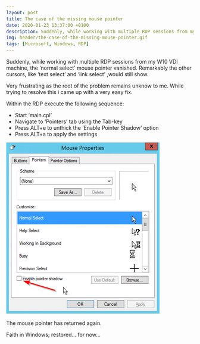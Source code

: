 ```yaml
---
layout: post
title: The case of the missing mouse pointer
date: 2020-01-23 13:37:00 +0100
description: Suddenly, while working with multiple RDP sessions from my W10 VDI machine, the ‘normal select’ mouse pointer vanished.
img: header/the-case-of-the-missing-mouse-pointer.gif
tags: [Microsoft, Windows, RDP]
---
```

Suddenly, while working with multiple RDP sessions from my W10 VDI machine, the ‘normal select’ mouse pointer vanished. Remarkably the other cursors, like ‘text select’ and ‘link select’ ,would still show.

Very frustrating as the root of the problem remains unknow to me. While trying to resolve this i came up with a very easy fix.

Within the RDP execute the following sequence:

*	Start ‘main.cpl’
*	Navigate to ‘Pointers’ tab using the Tab-key
*	Press ALT+e to unthick the ‘Enable Pointer Shadow’ option
*	Press ALT+a to apply the settings

![The-case-of-the-missing-mouse-pointer_img00.gif](/assets/img/The-case-of-the-missing-mouse-pointer_img00.gif)

The mouse pointer has returned again.

Faith in Windows; restored... for now...

